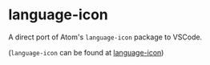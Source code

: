 # language-icon

A direct port of Atom's `language-icon` package to VSCode.

(`language-icon` can be found at [language-icon](https://github.com/Chimstaz/language-icon))